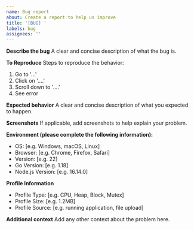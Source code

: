 ```yaml
---
name: Bug report
about: Create a report to help us improve
title: '[BUG] '
labels: bug
assignees: ''
---
```


**Describe the bug**
A clear and concise description of what the bug is.

**To Reproduce**
Steps to reproduce the behavior:
1. Go to '...'
2. Click on '....'
3. Scroll down to '....'
4. See error

**Expected behavior**
A clear and concise description of what you expected to happen.

**Screenshots**
If applicable, add screenshots to help explain your problem.

**Environment (please complete the following information):**
 - OS: [e.g. Windows, macOS, Linux]
 - Browser: [e.g. Chrome, Firefox, Safari]
 - Version: [e.g. 22]
 - Go Version: [e.g. 1.18]
 - Node.js Version: [e.g. 16.14.0]

**Profile Information**
- Profile Type: [e.g. CPU, Heap, Block, Mutex]
- Profile Size: [e.g. 1.2MB]
- Profile Source: [e.g. running application, file upload]

**Additional context**
Add any other context about the problem here.